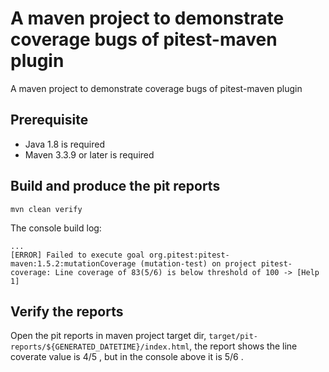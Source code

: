 # A maven project to demonstrate coverage bugs of pitest-maven plugin

A maven project to demonstrate coverage bugs of pitest-maven plugin


## Prerequisite

* Java 1.8 is required
* Maven 3.3.9 or later is required


## Build and produce the pit reports

```shell
mvn clean verify
```

The console build log:
```console
...
[ERROR] Failed to execute goal org.pitest:pitest-maven:1.5.2:mutationCoverage (mutation-test) on project pitest-coverage: Line coverage of 83(5/6) is below threshold of 100 -> [Help 1]
```

## Verify the reports

Open the pit reports in maven project target dir, `target/pit-reports/${GENERATED_DATETIME}/index.html`, the report shows the line coverate value is 4/5 ,
but in the console above it is 5/6 .
